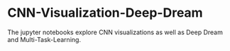 # CNN-Visualization-Deep-Dream
The jupyter notebooks explore CNN visualizations as well as Deep Dream and Multi-Task-Learning.
